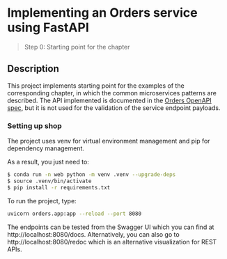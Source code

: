 # Implementing an Orders service using FastAPI
> Step 0: Starting point for the chapter

## Description

This project implements starting point for the examples of the corresponding chapter, in which the common microservices patterns are described. The API implemented is documented in the [Orders OpenAPI spec](./oas.yaml), but it is not used for the validation of the service endpoint payloads.


### Setting up shop

The project uses venv for virtual environment management and pip for dependency management.

As a result, you just need to:

```bash
$ conda run -n web python -m venv .venv --upgrade-deps
$ source .venv/bin/activate
$ pip install -r requirements.txt
```


To run the project, type:

```bash
uvicorn orders.app:app --reload --port 8080
```

The endpoints can be tested from the Swagger UI which you can find at http://localhost:8080/docs. Alternatively, you can also go to http://localhost:8080/redoc which is an alternative visualization for REST APIs.
